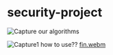 # security-project

![Capture](https://github.com/nadahamdy11/security-project/assets/92950618/36d7adfc-1b87-4dd2-869d-efce053a3974)
 our algorithms
 
 ![Capture1](https://github.com/nadahamdy11/security-project/assets/92950618/b352c37f-0aae-407b-ac05-2bbc503d3f58)
how to use??
[fin.webm](https://github.com/nadahamdy11/security-project/assets/92950618/0db73a45-d860-4524-ae7a-5309f97c6ee1)
